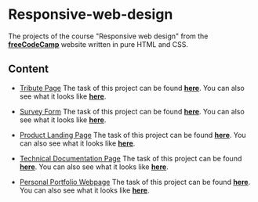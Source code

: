 # Responsive-web-design 

The projects of the course "Responsive web design" from the [**freeCodeCamp**](https://learn.freecodecamp.org/) website written in pure HTML and CSS.

## Content 

* [Tribute Page](https://github.com/DaveFres/Responsive-web-design/tree/master/Tribute_Page) The task of this project can be found [**here**](https://learn.freecodecamp.org/responsive-web-design/responsive-web-design-projects/build-a-tribute-page). You can also see what it looks like [**here**](https://codepen.io/davefres/full/xQLzVo/).

* [Survey Form](https://github.com/DaveFres/Responsive-web-design/tree/master/Survey_Form) The task of this project can be found [**here**](https://learn.freecodecamp.org/responsive-web-design/responsive-web-design-projects/build-a-survey-form). You can also see what it looks like [**here**](https://codepen.io/davefres/full/LXzEyJ/).

* [Product Landing Page](https://github.com/DaveFres/Responsive-web-design/tree/master/Landing_Page) The task of this project can be found [**here**](https://learn.freecodecamp.org/responsive-web-design/responsive-web-design-projects/build-a-product-landing-page). You can also see what it looks like [**here**](https://codepen.io/davefres/pen/ZmqyyY).

* [Technical Documentation Page](https://github.com/DaveFres/Responsive-web-design/tree/master/Tech_Documentation_Page) The task of this project can be found [**here**](https://learn.freecodecamp.org/responsive-web-design/responsive-web-design-projects/build-a-technical-documentation-page). You can also see what it looks like [**here**](https://codepen.io/davefres/full/NEzdzr/).

* [Personal Portfolio Webpage](https://github.com/DaveFres/Responsive-web-design/tree/master/Portfolio_Webpage) The task of this project can be found [**here**](https://learn.freecodecamp.org/responsive-web-design/responsive-web-design-projects/build-a-personal-portfolio-webpage). You can also see what it looks like [**here**](https://codepen.io/davefres/full/RqyJZJ/).




